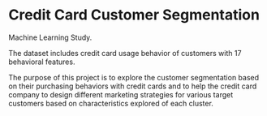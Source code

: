 # Credit Card Customer Segmentation
Machine Learning Study.  

The dataset includes credit card usage behavior of customers with 17 behavioral features.    

The purpose of this project is to explore the customer segmentation based on their purchasing behaviors with credit cards and to help the credit card company to design different marketing strategies for various target customers based on characteristics explored of each cluster.
